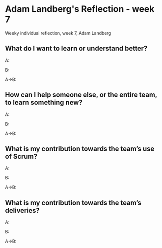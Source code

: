 # Adam Landberg's Reflection - week 7

Weeky individual reflection, week 7, Adam Landberg

## What do I want to learn or understand better?

A: 

B: 

A->B: 

## How can I help someone else, or the entire team, to learn something new?

A: 

B: 

A->B: 

## What is my contribution towards the team’s use of Scrum?

A: 

B: 

A->B: 

## What is my contribution towards the team’s deliveries?

A: 

B: 

A->B: 
